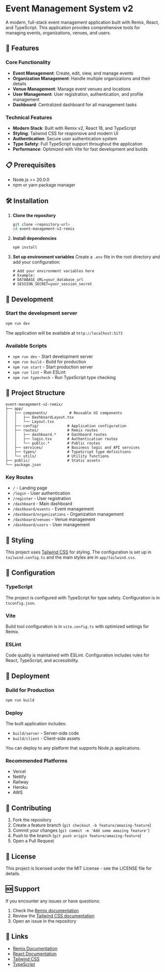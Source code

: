 # Event Management System v2

A modern, full-stack event management application built with Remix, React, and TypeScript. This application provides comprehensive tools for managing events, organizations, venues, and users.

## 🚀 Features

### Core Functionality
- **Event Management**: Create, edit, view, and manage events
- **Organization Management**: Handle multiple organizations and their details
- **Venue Management**: Manage event venues and locations
- **User Management**: User registration, authentication, and profile management
- **Dashboard**: Centralized dashboard for all management tasks

### Technical Features
- **Modern Stack**: Built with Remix v2, React 18, and TypeScript
- **Styling**: Tailwind CSS for responsive and modern UI
- **Authentication**: Secure user authentication system
- **Type Safety**: Full TypeScript support throughout the application
- **Performance**: Optimized with Vite for fast development and builds

## 📋 Prerequisites

- Node.js >= 20.0.0
- npm or yarn package manager

## 🛠️ Installation

1. **Clone the repository**
   ```bash
   git clone <repository-url>
   cd event-management-v2-remix
   ```

2. **Install dependencies**
   ```bash
   npm install
   ```

3. **Set up environment variables**
   Create a `.env` file in the root directory and add your configuration:
   ```env
   # Add your environment variables here
   # Example:
   # DATABASE_URL=your_database_url
   # SESSION_SECRET=your_session_secret
   ```

## 🚀 Development

### Start the development server
```bash
npm run dev
```

The application will be available at `http://localhost:5173`

### Available Scripts

- `npm run dev` - Start development server
- `npm run build` - Build for production
- `npm run start` - Start production server
- `npm run lint` - Run ESLint
- `npm run typecheck` - Run TypeScript type checking

## 📁 Project Structure

```
event-management-v2-remix/
├── app/
│   ├── components/          # Reusable UI components
│   │   ├── DashboardLayout.tsx
│   │   └── Layout.tsx
│   ├── config/             # Application configuration
│   ├── routes/             # Remix routes
│   │   ├── dashboard.*     # Dashboard routes
│   │   ├── login.tsx       # Authentication routes
│   │   └── public.*        # Public routes
│   ├── services/           # Business logic and API services
│   ├── types/              # TypeScript type definitions
│   └── utils/              # Utility functions
├── public/                 # Static assets
└── package.json
```

### Key Routes

- `/` - Landing page
- `/login` - User authentication
- `/register` - User registration
- `/dashboard` - Main dashboard
- `/dashboard/events` - Event management
- `/dashboard/organizations` - Organization management
- `/dashboard/venues` - Venue management
- `/dashboard/users` - User management

## 🎨 Styling

This project uses [Tailwind CSS](https://tailwindcss.com/) for styling. The configuration is set up in `tailwind.config.ts` and the main styles are in `app/tailwind.css`.

## 🔧 Configuration

### TypeScript
The project is configured with TypeScript for type safety. Configuration is in `tsconfig.json`.

### Vite
Build tool configuration is in `vite.config.ts` with optimized settings for Remix.

### ESLint
Code quality is maintained with ESLint. Configuration includes rules for React, TypeScript, and accessibility.

## 🚀 Deployment

### Build for Production
```bash
npm run build
```

### Deploy
The built application includes:
- `build/server` - Server-side code
- `build/client` - Client-side assets

You can deploy to any platform that supports Node.js applications.

### Recommended Platforms
- Vercel
- Netlify
- Railway
- Heroku
- AWS

## 🤝 Contributing

1. Fork the repository
2. Create a feature branch (`git checkout -b feature/amazing-feature`)
3. Commit your changes (`git commit -m 'Add some amazing feature'`)
4. Push to the branch (`git push origin feature/amazing-feature`)
5. Open a Pull Request

## 📝 License

This project is licensed under the MIT License - see the LICENSE file for details.

## 🆘 Support

If you encounter any issues or have questions:

1. Check the [Remix documentation](https://remix.run/docs)
2. Review the [Tailwind CSS documentation](https://tailwindcss.com/docs)
3. Open an issue in the repository

## 🔗 Links

- [Remix Documentation](https://remix.run/docs)
- [React Documentation](https://react.dev/)
- [Tailwind CSS](https://tailwindcss.com/)
- [TypeScript](https://www.typescriptlang.org/)
